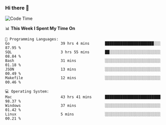 ### Hi there 👋

<!--
**CrazyCollin/crazycollin** is a ✨ _special_ ✨ repository because its `README.md` (this file) appears on your GitHub profile.

Here are some ideas to get you started:

- 🔭 I’m currently working on ...
- 🌱 I’m currently learning ...
- 👯 I’m looking to collaborate on ...
- 🤔 I’m looking for help with ...
- 💬 Ask me about ...
- 📫 How to reach me: ...
- 😄 Pronouns: ...
- ⚡ Fun fact: ...
-->

<!--START_SECTION:waka-->
![Code Time](http://img.shields.io/badge/Code%20Time-2%2C000%20hrs%204%20mins-blue)

📊 **This Week I Spent My Time On** 

```text
💬 Programming Languages: 
Go                       39 hrs 4 mins       ██████████████████████░░░   87.95 % 
SQL                      3 hrs 55 mins       ██░░░░░░░░░░░░░░░░░░░░░░░   08.84 % 
Bash                     31 mins             ░░░░░░░░░░░░░░░░░░░░░░░░░   01.18 % 
JSON                     13 mins             ░░░░░░░░░░░░░░░░░░░░░░░░░   00.49 % 
Makefile                 12 mins             ░░░░░░░░░░░░░░░░░░░░░░░░░   00.46 % 

💻 Operating System: 
Mac                      43 hrs 41 mins      █████████████████████████   98.37 % 
Windows                  37 mins             ░░░░░░░░░░░░░░░░░░░░░░░░░   01.42 % 
Linux                    5 mins              ░░░░░░░░░░░░░░░░░░░░░░░░░   00.21 % 
```


<!--END_SECTION:waka-->
